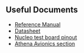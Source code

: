 ## Useful Documents
- [Reference Manual](https://www.st.com/resource/en/reference_manual/rm0432-stm32l4-series-advanced-armbased-32bit-mcus-stmicroelectronics.pdf)
- [Datasheet](https://www.st.com/resource/en/datasheet/stm32l4r5vi.pdf)
- [Nucleo test board pinout](https://os.mbed.com/platforms/NUCLEO-L4R5ZI/)
- [Athena Avionics section](https://athena.leedsrocketry.co.uk/doku.php?id=gryphon_2#avionics)